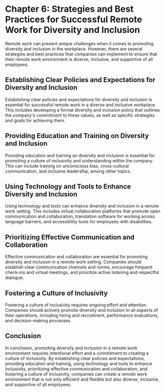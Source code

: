 Chapter 6: Strategies and Best Practices for Successful Remote Work for Diversity and Inclusion
===============================================================================================

Remote work can present unique challenges when it comes to promoting diversity and inclusion in the workplace. However, there are several strategies and best practices that companies can implement to ensure that their remote work environment is diverse, inclusive, and supportive of all employees.

Establishing Clear Policies and Expectations for Diversity and Inclusion
------------------------------------------------------------------------

Establishing clear policies and expectations for diversity and inclusion is essential for successful remote work in a diverse and inclusive workplace. This includes developing a formal diversity and inclusion policy that outlines the company's commitment to these values, as well as specific strategies and goals for achieving them.

Providing Education and Training on Diversity and Inclusion
-----------------------------------------------------------

Providing education and training on diversity and inclusion is essential for promoting a culture of inclusivity and understanding within the company. This can include training on unconscious bias, cross-cultural communication, and inclusive leadership, among other topics.

Using Technology and Tools to Enhance Diversity and Inclusion
-------------------------------------------------------------

Using technology and tools can enhance diversity and inclusion in a remote work setting. This includes virtual collaboration platforms that promote open communication and collaboration, translation software for working across language barriers, and accessibility tools for employees with disabilities.

Prioritizing Effective Communication and Collaboration
------------------------------------------------------

Effective communication and collaboration are essential for promoting diversity and inclusion in a remote work setting. Companies should establish clear communication channels and norms, encourage frequent check-ins and virtual meetings, and prioritize active listening and respectful dialogue.

Fostering a Culture of Inclusivity
----------------------------------

Fostering a culture of inclusivity requires ongoing effort and attention. Companies should actively promote diversity and inclusion in all aspects of their operations, including hiring and recruitment, performance evaluations, and decision-making processes.

Conclusion
----------

In conclusion, promoting diversity and inclusion in a remote work environment requires intentional effort and a commitment to creating a culture of inclusivity. By establishing clear policies and expectations, providing education and training, using technology and tools to enhance inclusivity, prioritizing effective communication and collaboration, and fostering a culture of inclusivity, companies can create a remote work environment that is not only efficient and flexible but also diverse, inclusive, and supportive of all employees.
